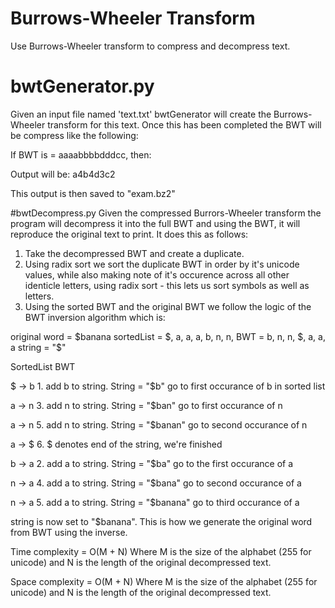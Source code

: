 # Burrows-Wheeler Transform
Use Burrows-Wheeler transform to compress and decompress text.

# bwtGenerator.py
Given an input file named 'text.txt' bwtGenerator will create the Burrows-Wheeler transform for this text. Once this has been completed the BWT will be compress like the following:

If BWT is = aaaabbbbdddcc, then:

Output will be: a4b4d3c2

This output is then saved to "exam.bz2"

#bwtDecompress.py
Given the compressed Burrors-Wheeler transform the program will decompress it into the full BWT and using the BWT, it will reproduce the original text to print. It does this as follows:
1. Take the decompressed BWT and create a duplicate.
2. Using radix sort we sort the duplicate BWT in order by it's unicode values, while also making note of it's occurence across all other identicle letters, using radix sort - this lets us sort symbols as well as letters.
3. Using the sorted BWT and the original BWT we follow the logic of the BWT inversion algorithm which is:

original word = $banana
sortedList = $, a, a, a, b, n, n,
BWT = b, n, n, $, a, a, a
string = "$"

SortedList    BWT

$      ->       b 1. add b to string. String = "$b" go to first occurance of b in sorted list

a      ->       n 3. add n to string. String = "$ban" go to first occurance of n

a      ->       n 5. add n to string. String = "$banan" go to second occurance of n

a      ->       $ 6. $ denotes end of the string, we're finished

b      ->       a 2. add a to string. String = "$ba" go to the first occurance of a

n      ->       a 4. add a to string. String = "$bana" go to second occurance of a

n      ->       a 5. add a to string. String = "$banana" go to third occurance of a

string is now set to "$banana". This is how we generate the original word from BWT using the inverse.

Time complexity = O(M + N) Where M is the size of the alphabet (255 for unicode) and N is the length of the original decompressed text.

Space complexity = O(M + N) Where M is the size of the alphabet (255 for unicode) and N is the length of the original decompressed text.
